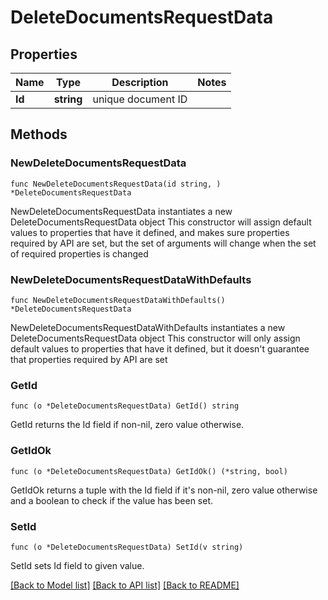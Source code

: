 # DeleteDocumentsRequestData

## Properties

Name | Type | Description | Notes
------------ | ------------- | ------------- | -------------
**Id** | **string** | unique document ID | 

## Methods

### NewDeleteDocumentsRequestData

`func NewDeleteDocumentsRequestData(id string, ) *DeleteDocumentsRequestData`

NewDeleteDocumentsRequestData instantiates a new DeleteDocumentsRequestData object
This constructor will assign default values to properties that have it defined,
and makes sure properties required by API are set, but the set of arguments
will change when the set of required properties is changed

### NewDeleteDocumentsRequestDataWithDefaults

`func NewDeleteDocumentsRequestDataWithDefaults() *DeleteDocumentsRequestData`

NewDeleteDocumentsRequestDataWithDefaults instantiates a new DeleteDocumentsRequestData object
This constructor will only assign default values to properties that have it defined,
but it doesn't guarantee that properties required by API are set

### GetId

`func (o *DeleteDocumentsRequestData) GetId() string`

GetId returns the Id field if non-nil, zero value otherwise.

### GetIdOk

`func (o *DeleteDocumentsRequestData) GetIdOk() (*string, bool)`

GetIdOk returns a tuple with the Id field if it's non-nil, zero value otherwise
and a boolean to check if the value has been set.

### SetId

`func (o *DeleteDocumentsRequestData) SetId(v string)`

SetId sets Id field to given value.



[[Back to Model list]](../README.md#documentation-for-models) [[Back to API list]](../README.md#documentation-for-api-endpoints) [[Back to README]](../README.md)


